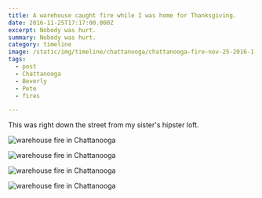 ```yaml
---
title: A warehouse caught fire while I was home for Thanksgiving.
date: 2016-11-25T17:17:00.000Z
excerpt: Nobody was hurt.
summary: Nobody was hurt.
category: timeline
image: /static/img/timeline/chattanooga/chattanooga-fire-nov-25-2016-1.jpg
tags:
  - post
  - Chattanooga
  - Beverly
  - Pete
  - fires

---
```


This was right down the street from my sister's hipster loft.

![warehouse fire in Chattanooga](/static/img/timeline/chattanooga/chattanooga-fire-nov-25-2016-1.jpg "warehouse fire in Chattanooga")

![warehouse fire in Chattanooga](/static/img/timeline/chattanooga/chattanooga-fire-nov-25-2016-2.jpg "warehouse fire in Chattanooga")

![warehouse fire in Chattanooga](/static/img/timeline/chattanooga/chattanooga-fire-nov-25-2016-3.jpg "warehouse fire in Chattanooga")

![warehouse fire in Chattanooga](/static/img/timeline/chattanooga/chattanooga-fire-nov-25-2016-4.jpg "warehouse fire in Chattanooga")
